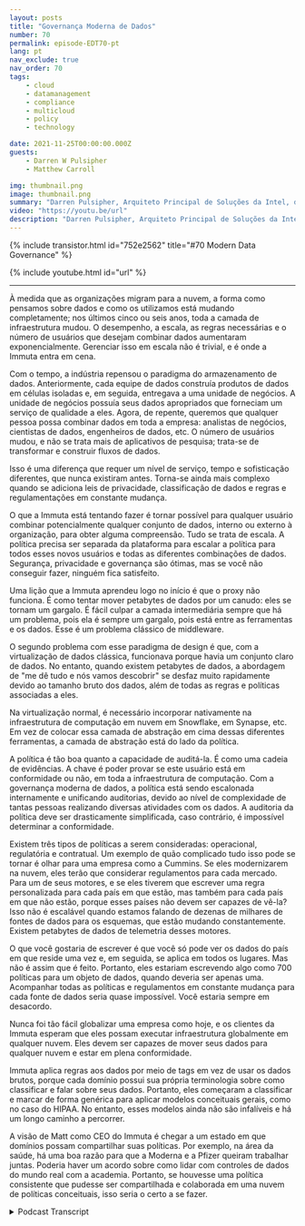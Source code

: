 ```yaml
---
layout: posts
title: "Governança Moderna de Dados"
number: 70
permalink: episode-EDT70-pt
lang: pt
nav_exclude: true
nav_order: 70
tags:
    - cloud
    - datamanagement
    - compliance
    - multicloud
    - policy
    - technology

date: 2021-11-25T00:00:00.000Z
guests:
    - Darren W Pulsipher
    - Matthew Carroll

img: thumbnail.png
image: thumbnail.png
summary: "Darren Pulsipher, Arquiteto Principal de Soluções da Intel, discute a realidade e o futuro da governança de dados moderna com Matthew Carroll, CEO da Immuta."
video: "https://youtu.be/url"
description: "Darren Pulsipher, Arquiteto Principal de Soluções da Intel, discute a realidade e o futuro da governança de dados moderna com Matthew Carroll, CEO da Immuta."
---
```


<div>
{% include transistor.html id="752e2562" title="#70 Modern Data Governance" %}

{% include youtube.html id="url" %}
</div>

---

À medida que as organizações migram para a nuvem, a forma como pensamos sobre dados e como os utilizamos está mudando completamente; nos últimos cinco ou seis anos, toda a camada de infraestrutura mudou. O desempenho, a escala, as regras necessárias e o número de usuários que desejam combinar dados aumentaram exponencialmente. Gerenciar isso em escala não é trivial, e é onde a Immuta entra em cena.

Com o tempo, a indústria repensou o paradigma do armazenamento de dados. Anteriormente, cada equipe de dados construía produtos de dados em células isoladas e, em seguida, entregava a uma unidade de negócios. A unidade de negócios possuía seus dados apropriados que forneciam um serviço de qualidade a eles. Agora, de repente, queremos que qualquer pessoa possa combinar dados em toda a empresa: analistas de negócios, cientistas de dados, engenheiros de dados, etc. O número de usuários mudou, e não se trata mais de aplicativos de pesquisa; trata-se de transformar e construir fluxos de dados.

Isso é uma diferença que requer um nível de serviço, tempo e sofisticação diferentes, que nunca existiram antes. Torna-se ainda mais complexo quando se adiciona leis de privacidade, classificação de dados e regras e regulamentações em constante mudança.

O que a Immuta está tentando fazer é tornar possível para qualquer usuário combinar potencialmente qualquer conjunto de dados, interno ou externo à organização, para obter alguma compreensão. Tudo se trata de escala. A política precisa ser separada da plataforma para escalar a política para todos esses novos usuários e todas as diferentes combinações de dados. Segurança, privacidade e governança são ótimas, mas se você não conseguir fazer, ninguém fica satisfeito.

Uma lição que a Immuta aprendeu logo no início é que o proxy não funciona. É como tentar mover petabytes de dados por um canudo: eles se tornam um gargalo. É fácil culpar a camada intermediária sempre que há um problema, pois ela é sempre um gargalo, pois está entre as ferramentas e os dados. Esse é um problema clássico de middleware.

O segundo problema com esse paradigma de design é que, com a virtualização de dados clássica, funcionava porque havia um conjunto claro de dados. No entanto, quando existem petabytes de dados, a abordagem de "me dê tudo e nós vamos descobrir" se desfaz muito rapidamente devido ao tamanho bruto dos dados, além de todas as regras e políticas associadas a eles.

Na virtualização normal, é necessário incorporar nativamente na infraestrutura de computação em nuvem em Snowflake, em Synapse, etc. Em vez de colocar essa camada de abstração em cima dessas diferentes ferramentas, a camada de abstração está do lado da política.

A política é tão boa quanto a capacidade de auditá-la. É como uma cadeia de evidências. A chave é poder provar se este usuário está em conformidade ou não, em toda a infraestrutura de computação. Com a governança moderna de dados, a política está sendo escalonada internamente e unificando auditorias, devido ao nível de complexidade de tantas pessoas realizando diversas atividades com os dados. A auditoria da política deve ser drasticamente simplificada, caso contrário, é impossível determinar a conformidade.

Existem três tipos de políticas a serem consideradas: operacional, regulatória e contratual. Um exemplo de quão complicado tudo isso pode se tornar é olhar para uma empresa como a Cummins. Se eles modernizarem na nuvem, eles terão que considerar regulamentos para cada mercado. Para um de seus motores, e se eles tiverem que escrever uma regra personalizada para cada país em que estão, mas também para cada país em que não estão, porque esses países não devem ser capazes de vê-la? Isso não é escalável quando estamos falando de dezenas de milhares de fontes de dados para os esquemas, que estão mudando constantemente. Existem petabytes de dados de telemetria desses motores.

O que você gostaria de escrever é que você só pode ver os dados do país em que reside uma vez e, em seguida, se aplica em todos os lugares. Mas não é assim que é feito. Portanto, eles estariam escrevendo algo como 700 políticas para um objeto de dados, quando deveria ser apenas uma. Acompanhar todas as políticas e regulamentos em constante mudança para cada fonte de dados seria quase impossível. Você estaria sempre em desacordo.

Nunca foi tão fácil globalizar uma empresa como hoje, e os clientes da Immuta esperam que eles possam executar infraestrutura globalmente em qualquer nuvem. Eles devem ser capazes de mover seus dados para qualquer nuvem e estar em plena conformidade.

Immuta aplica regras aos dados por meio de tags em vez de usar os dados brutos, porque cada domínio possui sua própria terminologia sobre como classificar e falar sobre seus dados. Portanto, eles começaram a classificar e marcar de forma genérica para aplicar modelos conceituais gerais, como no caso do HIPAA. No entanto, esses modelos ainda não são infalíveis e há um longo caminho a percorrer.

A visão de Matt como CEO do Immuta é chegar a um estado em que domínios possam compartilhar suas políticas. Por exemplo, na área da saúde, há uma boa razão para que a Moderna e a Pfizer queiram trabalhar juntas. Poderia haver um acordo sobre como lidar com controles de dados do mundo real com a academia. Portanto, se houvesse uma política consistente que pudesse ser compartilhada e colaborada em uma nuvem de políticas conceituais, isso seria o certo a se fazer.



<details>
<summary> Podcast Transcript </summary>

<p></p>

</details>
